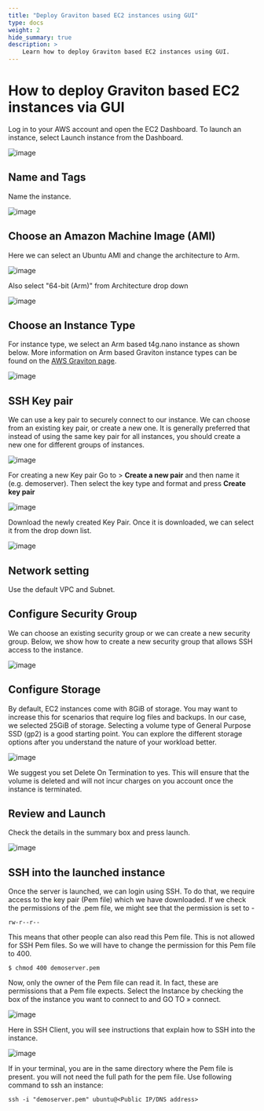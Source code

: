 ```yaml
---
title: "Deploy Graviton based EC2 instances using GUI"
type: docs
weight: 2
hide_summary: true
description: >
    Learn how to deploy Graviton based EC2 instances using GUI.
---
```


# How to deploy Graviton based EC2 instances via GUI
Log in to your AWS account and open the EC2 Dashboard. To launch an instance, select Launch instance from the Dashboard.

![image](https://user-images.githubusercontent.com/87687468/189866780-e67c8a99-e5f2-445f-938c-a672cd926c4a.png)
   
## Name and Tags
Name the instance.
    
![image](https://user-images.githubusercontent.com/87687468/192811901-40232129-2405-4a33-803c-1a9e40934b44.png)

## Choose an Amazon Machine Image (AMI)
Here we can select an Ubuntu AMI and change the architecture to Arm.
   
![image](https://user-images.githubusercontent.com/87687468/192594550-95c51ac9-d1cd-4f0d-98f2-a1fce1a78b2d.png)

Also select "64-bit (Arm)" from Architecture drop down
   
![image](https://user-images.githubusercontent.com/87687468/192595418-c96ad1e5-8a74-43f8-83c7-d5c19f14ff4a.png)

## Choose an Instance Type
For instance type, we select an Arm based t4g.nano instance as shown below. More information on Arm based Graviton instance types can be found on the [AWS Graviton page](https://aws.amazon.com/ec2/graviton/).
   
![image](https://user-images.githubusercontent.com/87687468/192596029-21b7dcc2-917c-41d0-bda2-3763584f7f00.png)
 
## SSH Key pair
We can use a key pair to securely connect to our instance. We can choose from an existing key pair, or create a new one. It is generally preferred that instead of using the same key pair for all instances, you should create a new one for different groups of instances.
   
![image](https://user-images.githubusercontent.com/87687468/189890580-0b647d1e-baad-4597-95ad-7fcad81e9324.png)

For creating a new Key pair Go to > **Create a new pair** and then name it (e.g. demoserver). Then select the key type and format and press **Create key pair**

![image](https://user-images.githubusercontent.com/87687468/189891219-ac02d5df-d247-4adb-8e3d-03c0212b9356.png)

Download the newly created Key Pair. Once it is downloaded, we can select it from the drop down list.
   
![image](https://user-images.githubusercontent.com/87687468/189892157-580783ad-f387-4f6e-83f6-793661078bbc.png)

## Network setting
Use the default VPC and Subnet.

## Configure Security Group
We can choose an existing security group or we can create a new security group. Below, we show how to create a new security group that allows SSH access to the        instance.
   
![image](https://user-images.githubusercontent.com/87687468/189876379-1d9118c8-a9a6-4e6d-892a-e37443d37546.png)
   
## Configure Storage
By default, EC2 instances come with 8GiB of storage. You may want to increase this for scenarios that require log files and backups. In our case, we selected 25GiB of storage. Selecting a volume type of General Purpose SSD (gp2) is a good starting point. You can explore the different storage options after you understand the nature of your workload better.  
   
![image](https://user-images.githubusercontent.com/87687468/189878035-87d9721f-c58e-4ce7-800b-093d4d3e59ce.png)
   
We suggest you set Delete On Termination to yes. This will ensure that the volume is deleted and will not incur charges on you account once the instance is terminated.
   
## Review and Launch
Check the details in the summary box and press launch.

![image](https://user-images.githubusercontent.com/87687468/189878839-3ef022f7-2be7-458a-b0ce-20cf5ee0bcaa.png)

## SSH into the launched instance
Once the server is launched, we can login using SSH. To do that, we require access to the key pair (Pem file) which we have downloaded. If we check the permissions of the .pem file, we might see that the permission is set to -
   
   ```
   rw-r--r--
   ```

This means that other people can also read this Pem file. This is not allowed for SSH Pem files. So we will have to change the permission for this Pem file to 400.
   
   ```
   $ chmod 400 demoserver.pem
   ```
   
Now, only the owner of the Pem file can read it. In fact, these are permissions that a Pem file expects. Select the Instance by checking the box of the instance you want to connect to and GO TO » connect.
   
![image](https://user-images.githubusercontent.com/87687468/192154311-55889d4e-6dd2-4bc3-81a9-95cca7356e0a.png)
   
Here in SSH Client, you will see instructions that explain how to SSH into the instance.
   
![image](https://user-images.githubusercontent.com/87687468/190095052-41851f3d-61db-486f-9c00-2f504587bdcc.png)
   
If in your terminal, you are in the same directory where the Pem file is present. you will not need the full path for the pem file. Use following command to ssh an instance:
   
   ```
   ssh -i "demoserver.pem" ubuntu@<Public IP/DNS address>
   ```
